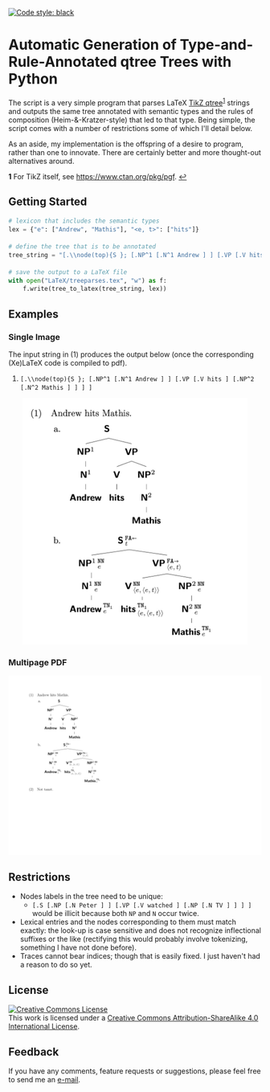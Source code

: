 [![Code style: black](https://img.shields.io/badge/code%20style-black-000000.svg)](https://github.com/psf/black)

# Automatic Generation of Type-and-Rule-Annotated qtree Trees with Python

The script is a very simple program that parses LaTeX [TikZ qtree](https://ctan.org/pkg/tikz-qtree?lang=en)<sup id="a1">[1](#f1)</sup> strings and outputs the same tree annotated with semantic types and the rules of composition (Heim-&-Kratzer-style) that led to that type. Being simple, the script comes with a number of restrictions some of which I'll detail below. 

As an aside, my implementation is the offspring of a desire to program, rather than one to innovate. There are certainly better and more thought-out alternatives around.

<b id="f1">1</b> For TikZ itself, see https://www.ctan.org/pkg/pgf. [↩](#a1)

## Getting Started

```python
# lexicon that includes the semantic types
lex = {"e": ["Andrew", "Mathis"], "<e, t>": ["hits"]}

# define the tree that is to be annotated
tree_string = "[.\\node(top){S }; [.NP^1 [.N^1 Andrew ] ] [.VP [.V hits ] [.NP^2 [.N^2 Mathis ] ] ] ]"

# save the output to a LaTeX file
with open("LaTeX/treeparses.tex", "w") as f:
    f.write(tree_to_latex(tree_string, lex))
```

## Examples

### Single Image

The input string in (1) produces the output below (once the corresponding (Xe)LaTeX code is compiled to pdf).

1. `[.\\node(top){S }; [.NP^1 [.N^1 Andrew ] ] [.VP [.V hits ] [.NP^2 [.N^2 Mathis ] ] ] ]`

<p align="center">
<img src="https://github.com/mkthalmann/rule-and-type-parse/blob/master/media/sample.jpg" width="448" height="490">
</p>

### Multipage PDF

<p align="center">
<img src="https://github.com/mkthalmann/rule-and-type-parse/blob/master/media/semtree.gif" width="800">
</p>

## Restrictions

* Nodes labels in the tree need to be unique:
  * `[.S [.NP [.N Peter ] ] [.VP [.V watched ] [.NP [.N TV ] ] ] ]` would be illicit because both `NP` and `N` occur twice.
* Lexical entries and the nodes corresponding to them must match exactly: the look-up is case sensitive and does not recognize inflectional suffixes or the like (rectifying this would probably involve tokenizing, something I have not done before).
* Traces cannot bear indices; though that is easily fixed. I just haven't had a reason to do so yet.

## License

<a rel="license" href="http://creativecommons.org/licenses/by-sa/4.0/"><img alt="Creative Commons License" style="border-width:0" src="https://i.creativecommons.org/l/by-sa/4.0/88x31.png" /></a><br />This work is licensed under a <a rel="license" href="http://creativecommons.org/licenses/by-sa/4.0/">Creative Commons Attribution-ShareAlike 4.0 International License</a>.

## Feedback

If you have any comments, feature requests or suggestions, please feel free to send me an [e-mail](mailto:maik.thalmann@gmail.com?subject=[GitHub]%20SemTrees).
